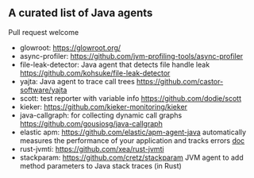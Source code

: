 ## A curated list of Java agents

Pull request welcome

* glowroot: <https://glowroot.org/>
* async-profiler: <https://github.com/jvm-profiling-tools/async-profiler>
* file-leak-detector: Java agent that detects file handle leak <https://github.com/kohsuke/file-leak-detector>
* yajta: Java agent to trace call trees <https://github.com/castor-software/yajta>
* scott: test reporter with variable info <https://github.com/dodie/scott>
* kieker: <https://github.com/kieker-monitoring/kieker>
* java-callgraph: for collecting dynamic call graphs <https://github.com/gousiosg/java-callgraph>
* elastic apm: <https://github.com/elastic/apm-agent-java> automatically measures the performance of your application and tracks errors [doc](https://www.elastic.co/guide/en/apm/agent/java/current/index.html)
* rust-jvmti: <https://github.com/xea/rust-jvmti>
* stackparam: <https://github.com/cretz/stackparam> JVM agent to add method parameters to Java stack traces
(in Rust)
